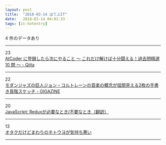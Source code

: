 ```yaml
---
layout: post
title:  "2018-03-14 はてぶIT"
date:   2018-03-14 04:01:33
tags: [it-hotentry]
---
```

4 件のデータあり

<hr><div class="row">
<div class="col-1"><span class="badge badge-pill badge-success h2">23</span></div>
<div class="col-11"><a href='https://qiita.com/drken/items/fd4e5e3630d0f5859067' target='_blank'>AtCoder に登録したら次にやること ～ これだけ解けば十分闘える！過去問精選 10 問 ～ - Qiita</a></div>
</div>
<hr>
<div class="row">
<div class="col-1"><span class="badge badge-pill badge-success h2">22</span></div>
<div class="col-11"><a href='https://gigazine.net/news/20180313-coltrane-pitch-diagrams/' target='_blank'>モダンジャズの巨人ジョン・コルトレーンの音楽の概念が垣間見える2枚の手書き音階スケッチ - GIGAZINE</a></div>
</div>
<hr>
<div class="row">
<div class="col-1"><span class="badge badge-pill badge-success h2">20</span></div>
<div class="col-11"><a href='https://techracho.bpsinc.jp/hachi8833/2018_03_13/53183' target='_blank'>JavaScript: Reduxが必要なとき/不要なとき（翻訳）</a></div>
</div>
<hr>
<div class="row">
<div class="col-1"><span class="badge badge-pill badge-success h2">13</span></div>
<div class="col-11"><a href='https://anond.hatelabo.jp/20180313131733' target='_blank'>オタクだけどまわりのネトウヨが気持ち悪い</a></div>
</div>
<hr>

